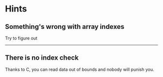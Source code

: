 # Hints
## Something's wrong with array indexes
Try to figure out

---

## There is no index check
Thanks to C, you can read data out of bounds and nobody will punish you.
